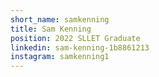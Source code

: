 ```yaml
---
short_name: samkenning
title: Sam Kenning
position: 2022 SLLET Graduate
linkedin: sam-kenning-1b8861213
instagram: samkenning1
---
```

